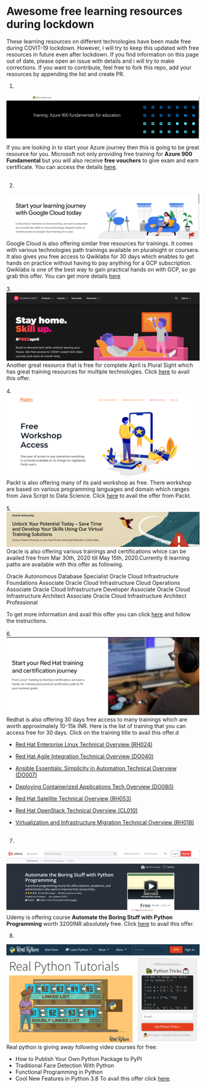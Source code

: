 # Awesome free learning resources during lockdown
These learning resources on different technologies have been made free during COVIT-19 lockdown. However, i will try to keep this updated with free resources in future even after lockdown. If you find information on this page out of date, please open an issue with details and i will try to make corrections. If you want to contribute, feel free to fork this repo, add your resources by appending the list and create PR.


1. 
![Azure 900](/Images/Az900.PNG)
If you are looking in to start your Azure journey then this is going to be great resource for you. Microsoft not only providing free training for **Azure 900 Fundamental** but you will also receive **free vouchers** to give exam and earn certificate. You can access the details [here](https://info.microsoft.com/US-AzureApp-CATALOG-FY20-05May-12-TrainingAzure900fundamentalsforeducation-SRDEM15957_CatalogDisplayPage.html).
<br/><br/>

2. 
![Google Cloud Plateform](/Images/GCP.PNG)
Google Cloud is also offering similar free resources for trainings. It comes with various technologies path trainings available on pluralsight or coursera. It also gives you free access to Qwiklabs for 30 days which enables to get hands on practice without having to pay anything for a GCP subscription. Qwiklabs is one of the best way to gain practical hands on with GCP, so go grab this offer. You can get more details [here](https://inthecloud.withgoogle.com/training-discount/register.html)
<br/><br/>
3. 
![PluralSight](/Images/PSApril2020.PNG)
Another great resource that is free for complete April is Plural Sight which has great training resources for multiple technologies. Click [here](https://www.pluralsight.com/offer/2020/free-april-month?mkt_tok=eyJpIjoiTnpSa1lUUTJaR1ptT1dReSIsInQiOiJydVlSRWUyUk5XTE5DNTRDODRoenpHVHlnUjIyUnZVRFg0c1JKY3BHanBtNjBmMnNUUUpNK204K2U2RjIzaEdmMkpYZWl5dytucFBXYmtySW5ETGMrZkFKdUVkRkxrMnk3UHRwdmI3TDQxTWtpc1V6VTMwVnUwTEZUSlhNRXlWUyJ9&oid=7014Q0000022aAOQAY&promo=&utm_campaign=free-april&utm_content=&utm_medium=digital_email&utm_source=email&utm_term=&vid=7014Q0000022alAQAQ) to avail this offer.
<br/><br/>
4. 
![Packt Free WorkShop](/Images/PacktApril20.PNG)
Packt is also offering many of its paid workshop as free. There workshop are based on various programming languages and domain which ranges from Java Script to Data Science. Click [here](https://courses.packtpub.com/pages/free) to avail the offer from Packt.
<br/><br/>
5. 
![Oracle University](/Images/Oracle.PNG)
Oracle is also offering various trainings and certifications whice can be availed free from Mar 30th, 2020 till May 15th, 2020.Currently 6 learning paths are available with this offer as following.

Oracle Autonomous Database Specialist
Oracle Cloud Infrastructure Foundations Associate
Oracle Cloud Infrastructure Cloud Operations Associate
Oracle Cloud Infrastructure Developer Associate
Oracle Cloud Infrastructure Architect Associate
Oracle Cloud Infrastructure Architect Professional

To get more information and avail this offer you can click [here](https://www.oracle.com/corporate/blog/free-certifications-oracle-oci-autonomous-033020.html?SC=%3Aso%3Atw%3Aor%3Aawr%3Aocorp%3A&source=%3Aso%3Atw%3Aor%3Aawr%3Aocorp%3A&fbclid=IwAR0bO2bZa5V3dC3EVM-qUWyfPqsCebeIq7-GZ7BcfhbmPn6D-wxBCFtAAFA) and follow the instructions.
<br/><br/>
6. 
![RedHat Trainings](/Images/RedHat.PNG)
Redhat is also offering 30 days free access to many trainings which are worth approximately 10-15k INR. Here is the list of training that you can access free for 30 days. Click on the training title to avail this offer.d<br/>

- [Red Hat Enterprise Linux Technical Overview (RH024)](https://www.redhat.com/en/services/training/rh024-red-hat-linux-technical-overview)

- [Red Hat Agile Integration Technical Overview (DO040)](https://www.redhat.com/en/services/training/do040-red-hat-agile-integration-technical-overview)
- [Ansible Essentials: Simplicity in Automation Technical Overview (DO007)](https://www.redhat.com/en/services/training/do007-ansible-essentials-simplicity-automation-technical-overview)
- [Deploying Containerized Applications Tech Overview (DO080)](https://www.redhat.com/en/services/training/do080-deploying-containerized-applications-technical-overview)
- [Red Hat Satellite Technical Overview (RH053)]( https://www.redhat.com/en/services/training/rh053-red-hat-satellite-technical-overview)
- [Red Hat OpenStack Technical Overview (CL010)](https://www.redhat.com/en/services/training/cl010-red-hat-openstack-technical-overview)
- [Virtualization and Infrastructure Migration Technical Overview (RH018)](https://www.redhat.com/en/services/training/rh018-virtualization-and-infrastructure-migration-technical-overview)
<br/><br/>
7. 
![Automate the Boring Stuff with Python Programming ](/Images/Udemy_Python_April2020.PNG)
Udemy is offering course **Automate the Boring Stuff with Python Programming** worth 3200INR absolutely free. Click [here](https://www.udemy.com/course/automate/?couponCode=APR2020FREE) to avail this offer.

8. 
![Real Python](/Images/RealPython.PNG)
Real python is giving away following video courses for free:
- How to Publish Your Own Python Package to PyPI
- Traditional Face Detection With Python
- Functional Programming in Python
- Cool New Features in Python 3.8
To avail this offer click [here](https://realpython.com/redeem/3cfd9bbf-8676-4c82-b44b-93fc69bd4ede/).
